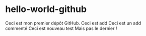 # hello-world-github
Ceci est mon premier dépôt GitHub.
Ceci est add
Ceci est un add commenté
Ceci est nouveau test
Mais pas le dernier !
